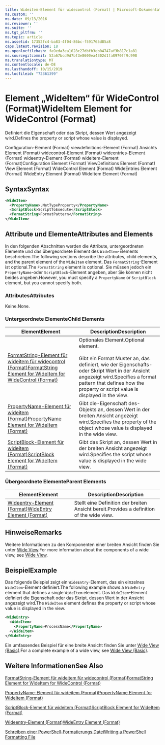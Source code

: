 ```yaml
---
title: Wideitem-Element für widecontrol (Format) | Microsoft-Dokumentation
ms.custom: ''
ms.date: 09/13/2016
ms.reviewer: ''
ms.suite: ''
ms.tgt_pltfrm: ''
ms.topic: article
ms.assetid: 17352fc4-ba83-4f04-86bc-f591765d85a8
caps.latest.revision: 18
ms.openlocfilehash: fa9eda3ea1028c27dbfb3eb04747af3b817c1a81
ms.sourcegitcommit: 52a67bcd9d7bf3e8600ea4302d1fa8970ff9c998
ms.translationtype: MT
ms.contentlocale: de-DE
ms.lasthandoff: 10/15/2019
ms.locfileid: "72361399"
---
```

# <a name="wideitem-element-for-widecontrol-format"></a><span data-ttu-id="f7892-102">Element „WideItem“ für WideControl (Format)</span><span class="sxs-lookup"><span data-stu-id="f7892-102">WideItem Element for WideControl (Format)</span></span>

<span data-ttu-id="f7892-103">Definiert die Eigenschaft oder das Skript, dessen Wert angezeigt wird.</span><span class="sxs-lookup"><span data-stu-id="f7892-103">Defines the property or script whose value is displayed.</span></span>

<span data-ttu-id="f7892-104">Configuration-Element (Format) viewdefinitions-Element (Format) Ansichts Element (Format) widecontrol-Element (Format) wideentries-Element (Format) wideentry-Element (Format) wideitem-Element (Format)</span><span class="sxs-lookup"><span data-stu-id="f7892-104">Configuration Element (Format) ViewDefinitions Element (Format) View Element (Format) WideControl Element (Format) WideEntries Element (Format) WideEntry Element (Format) WideItem Element (Format)</span></span>

## <a name="syntax"></a><span data-ttu-id="f7892-105">Syntax</span><span class="sxs-lookup"><span data-stu-id="f7892-105">Syntax</span></span>

```xml
<WideItem>
  <PropertyName>.NetTypeProperty</PropertyName>
  <ScriptBlock>ScriptToExecute</ScriptBlock>
  <FormatString>FormatPattern</FormatString>
</WideItem>
```

## <a name="attributes-and-elements"></a><span data-ttu-id="f7892-106">Attribute und Elemente</span><span class="sxs-lookup"><span data-stu-id="f7892-106">Attributes and Elements</span></span>

<span data-ttu-id="f7892-107">In den folgenden Abschnitten werden die Attribute, untergeordneten Elemente und das übergeordnete Element des `WideItem`-Elements beschrieben.</span><span class="sxs-lookup"><span data-stu-id="f7892-107">The following sections describe the attributes, child elements, and the parent element of the `WideItem` element.</span></span> <span data-ttu-id="f7892-108">Das `FormatString`-Element ist optional.</span><span class="sxs-lookup"><span data-stu-id="f7892-108">The `FormatString` element is optional.</span></span> <span data-ttu-id="f7892-109">Sie müssen jedoch ein `PropertyName`-oder `ScriptBlock`-Element angeben, aber Sie können nicht beides angeben.</span><span class="sxs-lookup"><span data-stu-id="f7892-109">However, you must specify a `PropertyName` or `ScriptBlock` element, but you cannot specify both.</span></span>

### <a name="attributes"></a><span data-ttu-id="f7892-110">Attributes</span><span class="sxs-lookup"><span data-stu-id="f7892-110">Attributes</span></span>

<span data-ttu-id="f7892-111">Keine.</span><span class="sxs-lookup"><span data-stu-id="f7892-111">None.</span></span>

### <a name="child-elements"></a><span data-ttu-id="f7892-112">Untergeordnete Elemente</span><span class="sxs-lookup"><span data-stu-id="f7892-112">Child Elements</span></span>

|<span data-ttu-id="f7892-113">Element</span><span class="sxs-lookup"><span data-stu-id="f7892-113">Element</span></span>|<span data-ttu-id="f7892-114">Description</span><span class="sxs-lookup"><span data-stu-id="f7892-114">Description</span></span>|
|-------------|-----------------|
|[<span data-ttu-id="f7892-115">FormatString-Element für wideitem für widecontrol (Format)</span><span class="sxs-lookup"><span data-stu-id="f7892-115">FormatString Element for WideItem for WideControl (Format)</span></span>](./formatstring-element-for-wideitem-for-widecontrol-format.md)|<span data-ttu-id="f7892-116">Optionales Element.</span><span class="sxs-lookup"><span data-stu-id="f7892-116">Optional element.</span></span><br /><br /> <span data-ttu-id="f7892-117">Gibt ein Format Muster an, das definiert, wie der Eigenschafts-oder Skript Wert in der Ansicht angezeigt wird.</span><span class="sxs-lookup"><span data-stu-id="f7892-117">Specifies a format pattern that defines how the property or script value is displayed in the view.</span></span>|
|[<span data-ttu-id="f7892-118">PropertyName-Element für wideitem (Format)</span><span class="sxs-lookup"><span data-stu-id="f7892-118">PropertyName Element for WideItem (Format)</span></span>](./propertyname-element-for-wideitem-for-widecontrol-format.md)|<span data-ttu-id="f7892-119">Gibt die-Eigenschaft des-Objekts an, dessen Wert in der breiten Ansicht angezeigt wird.</span><span class="sxs-lookup"><span data-stu-id="f7892-119">Specifies the property of the object whose value is displayed in the wide view.</span></span>|
|[<span data-ttu-id="f7892-120">ScriptBlock-Element für wideitem (Format)</span><span class="sxs-lookup"><span data-stu-id="f7892-120">ScriptBlock Element for WideItem (Format)</span></span>](./scriptblock-element-for-wideitem-for-widecontrol-format.md)|<span data-ttu-id="f7892-121">Gibt das Skript an, dessen Wert in der breiten Ansicht angezeigt wird.</span><span class="sxs-lookup"><span data-stu-id="f7892-121">Specifies the script whose value is displayed in the wide view.</span></span>|

### <a name="parent-elements"></a><span data-ttu-id="f7892-122">Übergeordnete Elemente</span><span class="sxs-lookup"><span data-stu-id="f7892-122">Parent Elements</span></span>

|<span data-ttu-id="f7892-123">Element</span><span class="sxs-lookup"><span data-stu-id="f7892-123">Element</span></span>|<span data-ttu-id="f7892-124">Description</span><span class="sxs-lookup"><span data-stu-id="f7892-124">Description</span></span>|
|-------------|-----------------|
|[<span data-ttu-id="f7892-125">Wideentry-Element (Format)</span><span class="sxs-lookup"><span data-stu-id="f7892-125">WideEntry Element (Format)</span></span>](./wideentry-element-for-widecontrol-format.md)|<span data-ttu-id="f7892-126">Stellt eine Definition der breiten Ansicht bereit.</span><span class="sxs-lookup"><span data-stu-id="f7892-126">Provides a definition of the wide view.</span></span>|

## <a name="remarks"></a><span data-ttu-id="f7892-127">Hinweise</span><span class="sxs-lookup"><span data-stu-id="f7892-127">Remarks</span></span>

<span data-ttu-id="f7892-128">Weitere Informationen zu den Komponenten einer breiten Ansicht finden Sie unter [Wide View](./creating-a-wide-view.md).</span><span class="sxs-lookup"><span data-stu-id="f7892-128">For more information about the components of a wide view, see [Wide View](./creating-a-wide-view.md).</span></span>

## <a name="example"></a><span data-ttu-id="f7892-129">Beispiel</span><span class="sxs-lookup"><span data-stu-id="f7892-129">Example</span></span>

<span data-ttu-id="f7892-130">Das folgende Beispiel zeigt ein `WideEntry`-Element, das ein einzelnes `WideItem`-Element definiert.</span><span class="sxs-lookup"><span data-stu-id="f7892-130">The following example shows a `WideEntry` element that defines a single `WideItem` element.</span></span> <span data-ttu-id="f7892-131">Das `WideItem`-Element definiert die Eigenschaft oder das Skript, dessen Wert in der Ansicht angezeigt wird.</span><span class="sxs-lookup"><span data-stu-id="f7892-131">The `WideItem` element defines the property or script whose value is displayed in the view.</span></span>

```xml
<WideEntry>
  <WideItem>
    <PropertyName>ProcessName</PropertyName>
  </WideItem>
</WideEntry>
```

<span data-ttu-id="f7892-132">Ein umfassendes Beispiel für eine breite Ansicht finden Sie unter [Wide View (Basic)](./wide-view-basic.md).</span><span class="sxs-lookup"><span data-stu-id="f7892-132">For a complete example of a wide view, see [Wide View (Basic)](./wide-view-basic.md).</span></span>

## <a name="see-also"></a><span data-ttu-id="f7892-133">Weitere Informationen</span><span class="sxs-lookup"><span data-stu-id="f7892-133">See Also</span></span>

[<span data-ttu-id="f7892-134">FormatString-Element für wideitem für widecontrol (Format)</span><span class="sxs-lookup"><span data-stu-id="f7892-134">FormatString Element for WideItem for WideControl (Format)</span></span>](./formatstring-element-for-wideitem-for-widecontrol-format.md)

[<span data-ttu-id="f7892-135">PropertyName-Element für wideitem (Format)</span><span class="sxs-lookup"><span data-stu-id="f7892-135">PropertyName Element for WideItem (Format)</span></span>](./propertyname-element-for-wideitem-for-widecontrol-format.md)

[<span data-ttu-id="f7892-136">ScriptBlock-Element für wideitem (Format)</span><span class="sxs-lookup"><span data-stu-id="f7892-136">ScriptBlock Element for WideItem (Format)</span></span>](./scriptblock-element-for-wideitem-for-widecontrol-format.md)

[<span data-ttu-id="f7892-137">Wideentry-Element (Format)</span><span class="sxs-lookup"><span data-stu-id="f7892-137">WideEntry Element (Format)</span></span>](./wideentry-element-for-widecontrol-format.md)

[<span data-ttu-id="f7892-138">Schreiben einer PowerShell-Formatierungs Datei</span><span class="sxs-lookup"><span data-stu-id="f7892-138">Writing a PowerShell Formatting File</span></span>](./writing-a-powershell-formatting-file.md)
